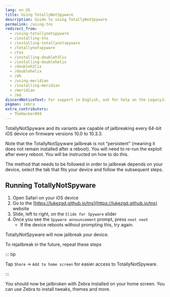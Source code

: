 ```yaml
---
lang: en_US
title: Using TotallyNotSpyware
description: Guide to using TotallyNotSpyware
permalink: /using-tns
redirect_from:
  - /using-totallynotspyware
  - /installing-tns
  - /installing-totallynotspyware
  - /totallynotspyware
  - /tns
  - /installing-doubleh3lix
  - /installing-doublehelix
  - /doubleh3lix
  - /doublehelix
  - /dh
  - /using-meridian
  - /installing-meridian
  - /meridian
  - /md
discordNoticeText: For support in English, ask for help on the LegacyJailbreak [Discord Server](http://discord.legacyjailbreak.com/).
pkgman: zebra
extra_contributors:
  - TheHacker894
---
```


TotallyNotSpyware and its variants are capable of jailbreaking every 64-bit iOS device on firmware versions 10.0 to 10.3.3.

Note that the TotallyNotSpyware jailbreak is not “persistent” (meaning it does not remain installed after a reboot). You will need to re-run the exploit after every reboot. You will be instructed on how to do this.

The method that needs to be followed in order to jailbreak depends on your device, select the tab that fits your device and follow the subsequent steps.

## Running TotallyNotSpyware

1. Open Safari on your iOS device
1. Go to the [https://lukezgd.github.io/tns](https://lukezgd.github.io/tns) website
1. Slide, left to right, on the `Slide for Spyware` slider
1. Once you see the `Spyware announcement` prompt, press `noot noot`
   - If the device reboots without prompting this, try again.

TotallyNotSpyware will now jailbreak your device. 

To rejailbreak in the future, repeat these steps

::: tip

Tap `Share` -> `Add to home screen` for easier access to TotallyNotSpyware.

:::

You should now be jailbroken with Zebra installed on your home screen. You can use Zebra to install <router-link to="/faq/#what-are-tweaks">tweaks</router-link>, themes and more.
